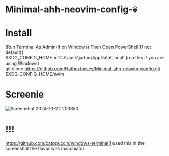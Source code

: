# Minimal-ahh-neovim-config-💀

# Install

[Run Terminal As Admin(If on Windows) Then Open PowerShell(If not default)]                                                  
$XDG_CONFIG_HOME = 'C:\Users\jadad\AppData\Local' (run this if you are using Windows)                                                  
git clone https://github.com/Hatboxforses/Minimal-ahh-neovim-config.git $XDG_CONFIG_HOME/nvim

# Screenie

![Screenshot 2024-10-22 203850](https://github.com/user-attachments/assets/c2b55958-2c08-415e-b94a-113b4c37ba35)

# !!!

https://github.com/catppuccin/windows-terminal(I used this in the screenshot the flavor was macchiato)
